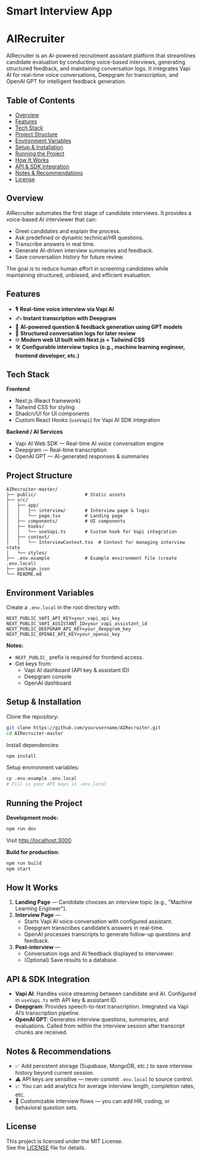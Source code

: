 # Smart Interview App
# AIRecruiter

AIRecruiter is an AI-powered recruitment assistant platform that streamlines candidate evaluation by conducting voice-based interviews, generating structured feedback, and maintaining conversation logs. It integrates Vapi AI for real-time voice conversations, Deepgram for transcription, and OpenAI GPT for intelligent feedback generation.

## Table of Contents

- [Overview](#overview)
- [Features](#features)
- [Tech Stack](#tech-stack)
- [Project Structure](#project-structure)
- [Environment Variables](#environment-variables)
- [Setup & Installation](#setup--installation)
- [Running the Project](#running-the-project)
- [How It Works](#how-it-works)
- [API & SDK Integration](#api--sdk-integration)
- [Notes & Recommendations](#notes--recommendations)
- [License](#license)

## Overview

AIRecruiter automates the first stage of candidate interviews. It provides a voice-based AI interviewer that can:

- Greet candidates and explain the process.
- Ask predefined or dynamic technical/HR questions.
- Transcribe answers in real time.
- Generate AI-driven interview summaries and feedback.
- Save conversation history for future review.

The goal is to reduce human effort in screening candidates while maintaining structured, unbiased, and efficient evaluation.

## Features

- 🎙 **Real-time voice interview via Vapi AI**
- ✍ **Instant transcription with Deepgram**
- 🤖 **AI-powered question & feedback generation using GPT models**
- 📜 **Structured conversation logs for later review**
- 🌐 **Modern web UI built with Next.js + Tailwind CSS**
- 🛠 **Configurable interview topics (e.g., machine learning engineer, frontend developer, etc.)**

## Tech Stack

**Frontend**
- Next.js (React framework)
- Tailwind CSS for styling
- Shadcn/UI for UI components
- Custom React Hooks (`useVapi`) for Vapi AI SDK integration

**Backend / AI Services**
- Vapi AI Web SDK — Real-time AI voice conversation engine
- Deepgram — Real-time transcription
- OpenAI GPT — AI-generated responses & summaries

## Project Structure

```
AIRecruiter-master/
├── public/                  # Static assets
├── src/
│   ├── app/
│   │   ├── interview/       # Interview page & logic
│   │   └── page.tsx         # Landing page
│   ├── components/          # UI components
│   ├── hooks/
│   │   └── useVapi.ts       # Custom hook for Vapi integration
│   ├── context/
│   │   └── InterviewContext.tsx  # Context for managing interview state
│   └── styles/
├── .env.example             # Example environment file (create .env.local)
├── package.json
└── README.md
```

## Environment Variables

Create a `.env.local` in the root directory with:

```env
NEXT_PUBLIC_VAPI_API_KEY=your_vapi_api_key
NEXT_PUBLIC_VAPI_ASSISTANT_ID=your_vapi_assistant_id
NEXT_PUBLIC_DEEPGRAM_API_KEY=your_deepgram_key
NEXT_PUBLIC_OPENAI_API_KEY=your_openai_key
```

**Notes:**
- `NEXT_PUBLIC_` prefix is required for frontend access.
- Get keys from:
    - Vapi AI dashboard (API key & assistant ID)
    - Deepgram console
    - OpenAI dashboard

## Setup & Installation

Clone the repository:

```bash
git clone https://github.com/yourusername/AIRecruiter.git
cd AIRecruiter-master
```

Install dependencies:

```bash
npm install
```

Setup environment variables:

```bash
cp .env.example .env.local
# Fill in your API keys in .env.local
```

## Running the Project

**Development mode:**

```bash
npm run dev
```

Visit [http://localhost:3000](http://localhost:3000).

**Build for production:**

```bash
npm run build
npm start
```

## How It Works

1. **Landing Page** — Candidate chooses an interview topic (e.g., "Machine Learning Engineer").
2. **Interview Page** —
     - Starts Vapi AI voice conversation with configured assistant.
     - Deepgram transcribes candidate’s answers in real-time.
     - OpenAI processes transcripts to generate follow-up questions and feedback.
3. **Post-interview** —
     - Conversation logs and AI feedback displayed to interviewer.
     - (Optional) Save results to a database.

## API & SDK Integration

- **Vapi AI**: Handles voice streaming between candidate and AI. Configured in `useVapi.ts` with API key & assistant ID.
- **Deepgram**: Provides speech-to-text transcription. Integrated via Vapi AI’s transcription pipeline.
- **OpenAI GPT**: Generates interview questions, summaries, and evaluations. Called from within the interview session after transcript chunks are received.

## Notes & Recommendations

- ✅ Add persistent storage (Supabase, MongoDB, etc.) to save interview history beyond current session.
- ⚠ API keys are sensitive — never commit `.env.local` to source control.
- 📈 You can add analytics for average interview length, completion rates, etc.
- 🎯 Customizable interview flows — you can add HR, coding, or behavioral question sets.

## License

This project is licensed under the MIT License.  
See the [LICENSE](LICENSE) file for details.